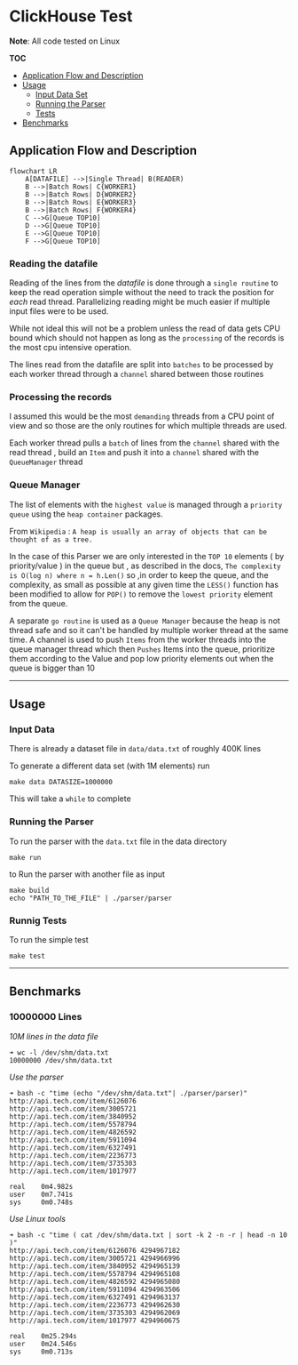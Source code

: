 # ClickHouse Test

**Note**: All code tested on Linux

**TOC**
* [Application Flow and Description](#application-flow-and-description)
* [Usage](#usage)
  * [Input Data Set](#input-data)
  * [Running the Parser](#running-the-parser)
  * [Tests](#runnig-tests)
* [Benchmarks](#benchmarks)

## Application Flow and Description

```mermaid
flowchart LR
    A[DATAFILE] -->|Single Thread| B(READER)
    B -->|Batch Rows| C{WORKER1}
    B -->|Batch Rows| D{WORKER2}
    B -->|Batch Rows| E{WORKER3}
    B -->|Batch Rows| F{WORKER4}
    C -->G[Queue TOP10]
    D -->G[Queue TOP10]
    E -->G[Queue TOP10]
    F -->G[Queue TOP10]
```

### Reading the datafile

Reading of the lines from the _datafile_ is done through a `single routine` to keep the read operation simple without the need to track the position for _each_ read thread. Parallelizing reading might be much easier if multiple input files were to be used.

While not ideal this will not be a problem unless the read of data gets CPU bound which should not happen as long as the `processing` of the records is the most cpu intensive operation.

The lines read from the datafile are split into `batches` to be processed by each worker thread through a `channel` shared between those routines

### Processing the records

I assumed this would be the most `demanding` threads from a CPU point of view and so those are the only routines for which multiple threads are used. 

Each worker thread pulls a `batch` of lines from the `channel` shared with the read thread , build an `Item` and push it into a `channel` shared with the `QueueManager` thread 

### Queue Manager

The list of elements with the `highest value` is managed through a `priority queue` using the `heap container` packages. 

From `Wikipedia` : `A heap is usually an array of objects that can be thought of as a tree.` 

In the case of this Parser we are only interested in the `TOP 10` elements ( by priority/value ) in the queue but , as described in the docs, `The complexity is O(log n) where n = h.Len()` so ,in order to keep the queue, and the complexity, as small as possible at any given time the `LESS()` function has been modified to allow for `POP()` to remove the `lowest priority` element from the queue. 

A separate `go routine` is used as a `Queue Manager` because the heap is not thread safe and so it can't be handled by multiple worker thread at the same time. A channel is used to push `Items` from the worker threads into the queue manager thread which then `Pushes` Items into the queue, prioritize them according to the Value and pop low priority elements out when the queue is bigger than 10

---
## Usage

### Input Data

There is already a dataset file in `data/data.txt` of roughly 400K lines

To generate a different data set (with 1M elements) run
```
make data DATASIZE=1000000
```

This will take a `while` to complete

### Running the Parser

To run the parser with the `data.txt` file in the data directory
```
make run
```

to Run the parser with another file as input 
```
make build
echo "PATH_TO_THE_FILE" | ./parser/parser
```

### Runnig Tests
To run the simple test
```
make test
```

---
## Benchmarks

### 10000000 Lines
*10M lines in the data file*
```
➜ wc -l /dev/shm/data.txt
10000000 /dev/shm/data.txt
```

*Use the parser* 
```
➜ bash -c "time (echo "/dev/shm/data.txt"| ./parser/parser)"
http://api.tech.com/item/6126076
http://api.tech.com/item/3005721
http://api.tech.com/item/3840952
http://api.tech.com/item/5578794
http://api.tech.com/item/4826592
http://api.tech.com/item/5911094
http://api.tech.com/item/6327491
http://api.tech.com/item/2236773
http://api.tech.com/item/3735303
http://api.tech.com/item/1017977

real    0m4.982s
user    0m7.741s
sys     0m0.748s
```
*Use Linux tools* 
```
➜ bash -c "time ( cat /dev/shm/data.txt | sort -k 2 -n -r | head -n 10 )"
http://api.tech.com/item/6126076 4294967182
http://api.tech.com/item/3005721 4294966996
http://api.tech.com/item/3840952 4294965139
http://api.tech.com/item/5578794 4294965108
http://api.tech.com/item/4826592 4294965080
http://api.tech.com/item/5911094 4294963506
http://api.tech.com/item/6327491 4294963137
http://api.tech.com/item/2236773 4294962630
http://api.tech.com/item/3735303 4294962069
http://api.tech.com/item/1017977 4294960675

real    0m25.294s
user    0m24.546s
sys     0m0.713s
```
